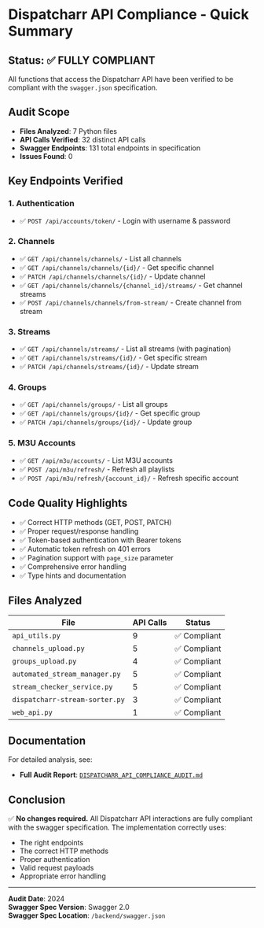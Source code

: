 # Dispatcharr API Compliance - Quick Summary

## Status: ✅ FULLY COMPLIANT

All functions that access the Dispatcharr API have been verified to be compliant with the `swagger.json` specification.

## Audit Scope

- **Files Analyzed**: 7 Python files
- **API Calls Verified**: 32 distinct API calls
- **Swagger Endpoints**: 131 total endpoints in specification
- **Issues Found**: 0

## Key Endpoints Verified

### 1. Authentication
- ✅ `POST /api/accounts/token/` - Login with username & password

### 2. Channels
- ✅ `GET /api/channels/channels/` - List all channels
- ✅ `GET /api/channels/channels/{id}/` - Get specific channel
- ✅ `PATCH /api/channels/channels/{id}/` - Update channel
- ✅ `GET /api/channels/channels/{channel_id}/streams/` - Get channel streams
- ✅ `POST /api/channels/channels/from-stream/` - Create channel from stream

### 3. Streams
- ✅ `GET /api/channels/streams/` - List all streams (with pagination)
- ✅ `GET /api/channels/streams/{id}/` - Get specific stream
- ✅ `PATCH /api/channels/streams/{id}/` - Update stream

### 4. Groups
- ✅ `GET /api/channels/groups/` - List all groups
- ✅ `GET /api/channels/groups/{id}/` - Get specific group
- ✅ `PATCH /api/channels/groups/{id}/` - Update group

### 5. M3U Accounts
- ✅ `GET /api/m3u/accounts/` - List M3U accounts
- ✅ `POST /api/m3u/refresh/` - Refresh all playlists
- ✅ `POST /api/m3u/refresh/{account_id}/` - Refresh specific account

## Code Quality Highlights

- ✅ Correct HTTP methods (GET, POST, PATCH)
- ✅ Proper request/response handling
- ✅ Token-based authentication with Bearer tokens
- ✅ Automatic token refresh on 401 errors
- ✅ Pagination support with `page_size` parameter
- ✅ Comprehensive error handling
- ✅ Type hints and documentation

## Files Analyzed

| File | API Calls | Status |
|------|-----------|--------|
| `api_utils.py` | 9 | ✅ Compliant |
| `channels_upload.py` | 5 | ✅ Compliant |
| `groups_upload.py` | 4 | ✅ Compliant |
| `automated_stream_manager.py` | 5 | ✅ Compliant |
| `stream_checker_service.py` | 5 | ✅ Compliant |
| `dispatcharr-stream-sorter.py` | 3 | ✅ Compliant |
| `web_api.py` | 1 | ✅ Compliant |

## Documentation

For detailed analysis, see:
- **Full Audit Report**: [`DISPATCHARR_API_COMPLIANCE_AUDIT.md`](./DISPATCHARR_API_COMPLIANCE_AUDIT.md)

## Conclusion

✅ **No changes required.** All Dispatcharr API interactions are fully compliant with the swagger specification. The implementation correctly uses:
- The right endpoints
- The correct HTTP methods  
- Proper authentication
- Valid request payloads
- Appropriate error handling

---

**Audit Date**: 2024  
**Swagger Spec Version**: Swagger 2.0  
**Swagger Spec Location**: `/backend/swagger.json`
